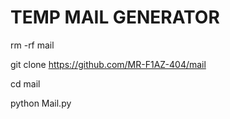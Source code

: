 # TEMP MAIL GENERATOR

rm -rf mail

git clone https://github.com/MR-F1AZ-404/mail

cd mail

python Mail.py
